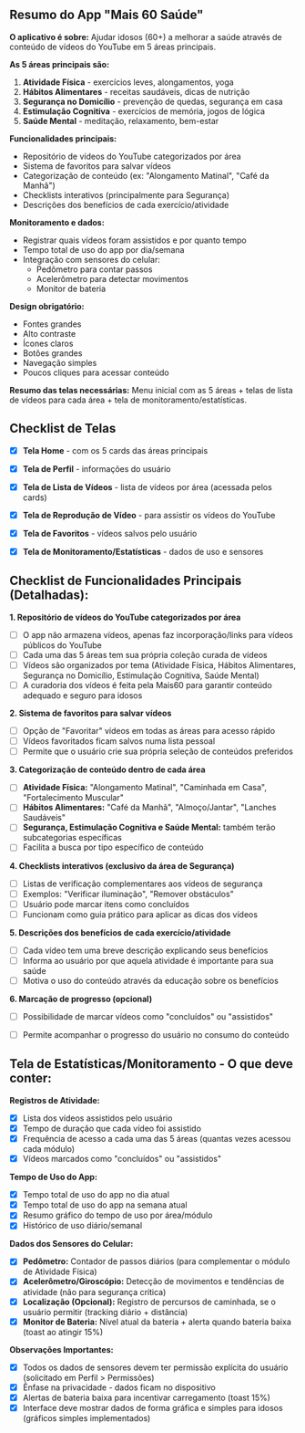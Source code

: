 ## Resumo do App "Mais 60 Saúde"

**O aplicativo é sobre:** Ajudar idosos (60+) a melhorar a saúde através de conteúdo de vídeos do YouTube em 5 áreas principais.

**As 5 áreas principais são:**
1. **Atividade Física** - exercícios leves, alongamentos, yoga
2. **Hábitos Alimentares** - receitas saudáveis, dicas de nutrição  
3. **Segurança no Domicílio** - prevenção de quedas, segurança em casa
4. **Estimulação Cognitiva** - exercícios de memória, jogos de lógica
5. **Saúde Mental** - meditação, relaxamento, bem-estar

**Funcionalidades principais:**
- Repositório de vídeos do YouTube categorizados por área
- Sistema de favoritos para salvar vídeos
- Categorização de conteúdo (ex: "Alongamento Matinal", "Café da Manhã")
- Checklists interativos (principalmente para Segurança)
- Descrições dos benefícios de cada exercício/atividade

**Monitoramento e dados:**
- Registrar quais vídeos foram assistidos e por quanto tempo
- Tempo total de uso do app por dia/semana
- Integração com sensores do celular:
  - Pedômetro para contar passos
  - Acelerômetro para detectar movimentos
  - Monitor de bateria

**Design obrigatório:**
- Fontes grandes
- Alto contraste
- Ícones claros
- Botões grandes
- Navegação simples
- Poucos cliques para acessar conteúdo

**Resumo das telas necessárias:** Menu inicial com as 5 áreas + telas de lista de vídeos para cada área + tela de monitoramento/estatísticas.

## Checklist de Telas

- [x] **Tela Home** - com os 5 cards das áreas principais
- [x] **Tela de Perfil** - informações do usuário
- [x] **Tela de Lista de Vídeos** - lista de vídeos por área (acessada pelos cards)
- [x] **Tela de Reprodução de Vídeo** - para assistir os vídeos do YouTube
- [x] **Tela de Favoritos** - vídeos salvos pelo usuário
- [x] **Tela de Monitoramento/Estatísticas** - dados de uso e sensores


## Checklist de Funcionalidades Principais (Detalhadas):

**1. Repositório de vídeos do YouTube categorizados por área**
- [ ] O app não armazena vídeos, apenas faz incorporação/links para vídeos públicos do YouTube
- [ ] Cada uma das 5 áreas tem sua própria coleção curada de vídeos
- [ ] Vídeos são organizados por tema (Atividade Física, Hábitos Alimentares, Segurança no Domicílio, Estimulação Cognitiva, Saúde Mental)
- [ ] A curadoria dos vídeos é feita pela Mais60 para garantir conteúdo adequado e seguro para idosos

**2. Sistema de favoritos para salvar vídeos**
- [ ] Opção de "Favoritar" vídeos em todas as áreas para acesso rápido
- [ ] Vídeos favoritados ficam salvos numa lista pessoal
- [ ] Permite que o usuário crie sua própria seleção de conteúdos preferidos

**3. Categorização de conteúdo dentro de cada área**
- [ ] **Atividade Física:** "Alongamento Matinal", "Caminhada em Casa", "Fortalecimento Muscular"
- [ ] **Hábitos Alimentares:** "Café da Manhã", "Almoço/Jantar", "Lanches Saudáveis"
- [ ] **Segurança, Estimulação Cognitiva e Saúde Mental:** também terão subcategorias específicas
- [ ] Facilita a busca por tipo específico de conteúdo

**4. Checklists interativos (exclusivo da área de Segurança)**
- [ ] Listas de verificação complementares aos vídeos de segurança
- [ ] Exemplos: "Verificar iluminação", "Remover obstáculos"
- [ ] Usuário pode marcar itens como concluídos
- [ ] Funcionam como guia prático para aplicar as dicas dos vídeos

**5. Descrições dos benefícios de cada exercício/atividade**
- [ ] Cada vídeo tem uma breve descrição explicando seus benefícios
- [ ] Informa ao usuário por que aquela atividade é importante para sua saúde
- [ ] Motiva o uso do conteúdo através da educação sobre os benefícios

**6. Marcação de progresso (opcional)**
- [ ] Possibilidade de marcar vídeos como "concluídos" ou "assistidos"
- [ ] Permite acompanhar o progresso do usuário no consumo do conteúdo


## Tela de Estatísticas/Monitoramento - O que deve conter:

**Registros de Atividade:**
- [x] Lista dos vídeos assistidos pelo usuário
- [x] Tempo de duração que cada vídeo foi assistido
- [x] Frequência de acesso a cada uma das 5 áreas (quantas vezes acessou cada módulo)
- [x] Vídeos marcados como "concluídos" ou "assistidos"

**Tempo de Uso do App:**
- [x] Tempo total de uso do app no dia atual
- [x] Tempo total de uso do app na semana atual
- [x] Resumo gráfico do tempo de uso por área/módulo
- [x] Histórico de uso diário/semanal

**Dados dos Sensores do Celular:**
- [x] **Pedômetro:** Contador de passos diários (para complementar o módulo de Atividade Física)
- [x] **Acelerômetro/Giroscópio:** Detecção de movimentos e tendências de atividade (não para segurança crítica)
- [x] **Localização (Opcional):** Registro de percursos de caminhada, se o usuário permitir (tracking diário + distância)
- [x] **Monitor de Bateria:** Nível atual da bateria + alerta quando bateria baixa (toast ao atingir 15%)

**Observações Importantes:**
- [x] Todos os dados de sensores devem ter permissão explícita do usuário (solicitado em Perfil > Permissões)
- [x] Ênfase na privacidade - dados ficam no dispositivo
- [x] Alertas de bateria baixa para incentivar carregamento (toast 15%)
- [x] Interface deve mostrar dados de forma gráfica e simples para idosos (gráficos simples implementados)